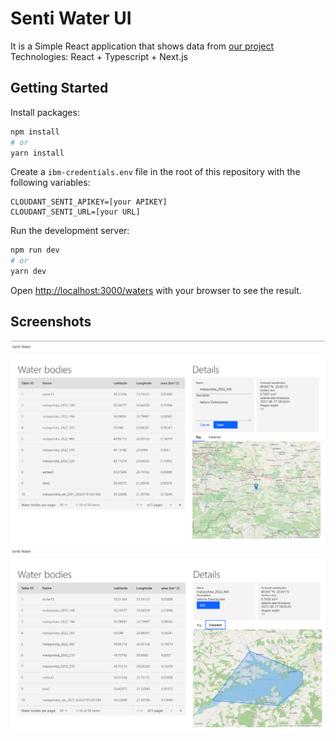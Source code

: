 # Senti Water UI

It is a Simple React application that shows data from [our project](https://github.com/rafalgrm/senti-water)<br>
Technologies: React + Typescript + Next.js

## Getting Started

Install packages:
```bash
npm install
# or
yarn install
```

Create a ```ibm-credentials.env``` file in the root of this repository with the following variables:
```
CLOUDANT_SENTI_APIKEY=[your APIKEY]
CLOUDANT_SENTI_URL=[your URL]
```

Run the development server:
```bash
npm run dev
# or
yarn dev
```

Open [http://localhost:3000/waters](http://localhost:3000/waters) with your browser to see the result.

## Screenshots

<img src="./screenshots/img1.png"/><br>
<img src="./screenshots/img2.png"/>